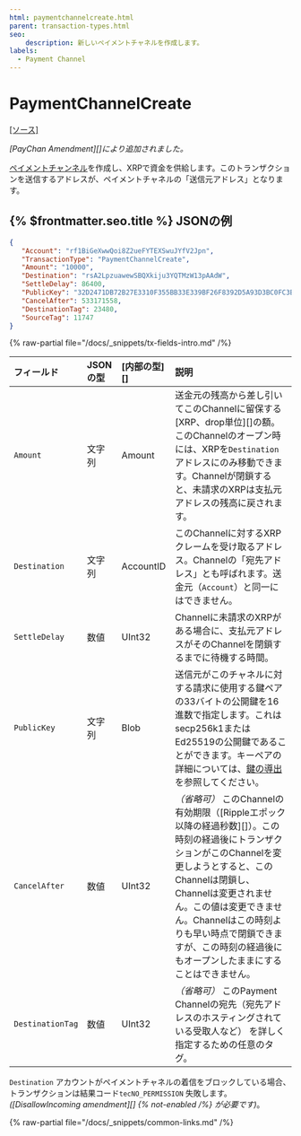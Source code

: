 ```yaml
---
html: paymentchannelcreate.html
parent: transaction-types.html
seo:
    description: 新しいペイメントチャネルを作成します。
labels:
  - Payment Channel
---
```

# PaymentChannelCreate
[[ソース]](https://github.com/XRPLF/rippled/blob/master/src/ripple/app/tx/impl/PayChan.cpp "ソース")

_[PayChan Amendment][]により追加されました。_

[ペイメントチャンネル](../../../../concepts/payment-types/payment-channels.md)を作成し、XRPで資金を供給します。このトランザクションを送信するアドレスが、ペイメントチャネルの「送信元アドレス」となります。

## {% $frontmatter.seo.title %} JSONの例

```json
{
   "Account": "rf1BiGeXwwQoi8Z2ueFYTEXSwuJYfV2Jpn",
   "TransactionType": "PaymentChannelCreate",
   "Amount": "10000",
   "Destination": "rsA2LpzuawewSBQXkiju3YQTMzW13pAAdW",
   "SettleDelay": 86400,
   "PublicKey": "32D2471DB72B27E3310F355BB33E339BF26F8392D5A93D3BC0FC3B566612DA0F0A",
   "CancelAfter": 533171558,
   "DestinationTag": 23480,
   "SourceTag": 11747
}
```

{% raw-partial file="/docs/_snippets/tx-fields-intro.md" /%}
<!--{# fix md highlighting_ #}-->


| フィールド            | JSONの型 | [内部の型][] | 説明               |
|:-----------------|:----------|:------------------|:--------------------------|
| `Amount`         | 文字列    | Amount            | 送金元の残高から差し引いてこのChannelに留保する[XRP、drop単位][]の額。このChannelのオープン時には、XRPを`Destination`アドレスにのみ移動できます。Channelが閉鎖すると、未請求のXRPは支払元アドレスの残高に戻されます。 |
| `Destination`    | 文字列    | AccountID         | このChannelに対するXRPクレームを受け取るアドレス。Channelの「宛先アドレス」とも呼ばれます。送金元（`Account`）と同一にはできません。 |
| `SettleDelay`    | 数値    | UInt32            | Channelに未請求のXRPがある場合に、支払元アドレスがそのChannelを閉鎖するまでに待機する時間。 |
| `PublicKey`      | 文字列    | Blob              | 送信元がこのチャネルに対する請求に使用する鍵ペアの33バイトの公開鍵を16進数で指定します。これはsecp256k1またはEd25519の公開鍵であることができます。キーペアの詳細については、[鍵の導出](../../../../concepts/accounts/cryptographic-keys.md#鍵導出) を参照してください。 |
| `CancelAfter`    | 数値    | UInt32            | _（省略可）_ このChannelの有効期限（[Rippleエポック以降の経過秒数][]）。この時刻の経過後にトランザクションがこのChannelを変更しようとすると、このChannelは閉鎖し、Channelは変更されません。この値は変更できません。Channelはこの時刻よりも早い時点で閉鎖できますが、この時刻の経過後にもオープンしたままにすることはできません。 |
| `DestinationTag` | 数値    | UInt32            | _（省略可）_ このPayment Channelの宛先（宛先アドレスのホスティングされている受取人など） を詳しく指定するための任意のタグ。 |

`Destination` アカウントがペイメントチャネルの着信をブロックしている場合、トランザクションは結果コード`tecNO_PERMISSION` 失敗します。_([DisallowIncoming amendment][] {% not-enabled /%} が必要です)_。

{% raw-partial file="/docs/_snippets/common-links.md" /%}
